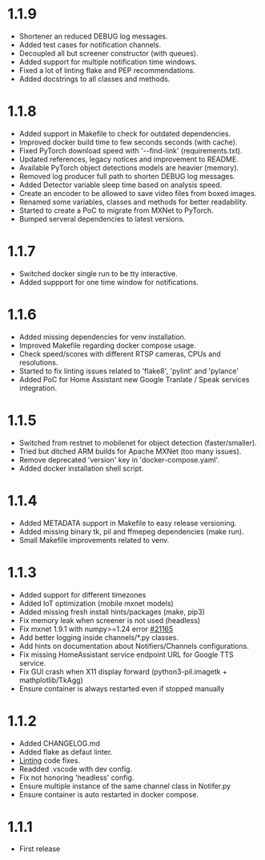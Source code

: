 # 1.1.9

* Shortener an reduced DEBUG log messages.
* Added test cases for notification channels.
* Decoupled all but screener constructor (with queues).
* Added support for multiple notification time windows.
* Fixed a lot of linting flake and PEP recommendations.
* Added docstrings to all classes and methods.

# 1.1.8

* Added support in Makefile to check for outdated dependencies.
* Improved docker build time to few seconds seconds (with cache).
* Fixed PyTorch download speed with '--find-link' (requirements.txt).
* Updated references, legacy notices and improvement to README.
* Available PyTorch object detections models are heavier (memory).
* Removed log producer full path to shorten DEBUG log messages.
* Added Detector variable sleep time based on analysis speed.
* Create an encoder to be allowed to save video files from boxed images.
* Renamed some variables, classes and methods for better readability.
* Started to create a PoC to migrate from MXNet to PyTorch.
* Bumped serveral dependencies to latest versions.

# 1.1.7

* Switched docker single run to be tty interactive.
* Added suppport for one time window for notifications.

# 1.1.6

* Added missing dependencies for venv installation.
* Improved Makefile regarding docker compose usage.
* Check speed/scores with different RTSP cameras, CPUs and resolutions.
* Started to fix linting issues related to 'flake8', 'pylint' and 'pylance'
* Added PoC for Home Assistant new Google Tranlate / Speak services integration.

# 1.1.5

* Switched from restnet to mobilenet for object detection (faster/smaller).
* Tried but ditched ARM builds for Apache MXNet (too many issues).
* Remove deprecated 'version' key in 'docker-compose.yaml'.
* Added docker installation shell script.

# 1.1.4

* Added METADATA support in Makefile to easy release versioning.
* Added missing binary tk, pil and ffmepeg dependencies (make run).
* Small Makefile improvements related to venv.

# 1.1.3
* Added support for different timezones
* Added IoT optimization (mobile mxnet models)
* Added missing fresh install hints/packages (make, pip3)
* Fix memory leak when screener is not used (headless)
* Fix mxnet 1.9.1 with numpy>=1.24 error [#21165](https://github.com/apache/mxnet/issues/21165)
* Add better logging inside channels/*.py classes.
* Add hints on documentation about Notifiers/Channels configurations.
* Fix missing HomeAssistant service endpoint URL for Google TTS service.
* Fix GUI crash when X11 display forward (python3-pil.imagetk + mathplotlib/TkAgg)
* Ensure container is always restarted even if stopped manually

# 1.1.2
* Added CHANGELOG.md
* Added flake as defaut linter.
* [Linting](https://code.visualstudio.com/docs/python/linting) code fixes.
* Readded .vscode with dev config.
* Fix not honoring 'headless' config.
* Ensure multiple instance of the same channel class in Notifer.py
* Ensure container is auto restarted in docker compose.

# 1.1.1
* First release

